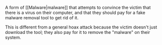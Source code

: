 A form of [[Malware|malware]] that attempts to convince the victim that there is a virus on their computer, and that they should pay for a fake malware removal tool to get rid of it.

This is different from a general hoax attack because the victim doesn't just download the tool; they also pay for it to remove the "malware" on their system.